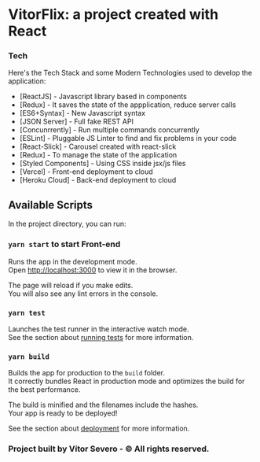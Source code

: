 # VitorFlix: a project created with React

### Tech

Here's the Tech Stack and some Modern Technologies used to develop the application:

* [ReactJS] - Javascript library based in components
* [Redux] - It saves the state of the appplication, reduce server calls
* [ES6+Syntax] - New Javascript syntax
* [JSON Server] - Full fake REST API
* [Concunrrently] - Run multiple commands concurrently
* [ESLint] - Pluggable JS Linter to find and fix problems in your code
* [React-Slick] - Carousel created with react-slick
* [Redux] - To manage the state of the application
* [Styled Components] - Using CSS inside jsx/js files
* [Vercel] -  Front-end deployment to cloud
* [Heroku Cloud] - Back-end deployment to cloud


## Available Scripts

In the project directory, you can run:

### `yarn start` to start Front-end

Runs the app in the development mode.<br />
Open [http://localhost:3000](http://localhost:3000) to view it in the browser.

The page will reload if you make edits.<br />
You will also see any lint errors in the console.

### `yarn test`

Launches the test runner in the interactive watch mode.<br />
See the section about [running tests](https://facebook.github.io/create-react-app/docs/running-tests) for more information.

### `yarn build`

Builds the app for production to the `build` folder.<br />
It correctly bundles React in production mode and optimizes the build for the best performance.

The build is minified and the filenames include the hashes.<br />
Your app is ready to be deployed!

See the section about [deployment](https://facebook.github.io/create-react-app/docs/deployment) for more information.


### Project built by Vítor Severo - © All rights reserved.


